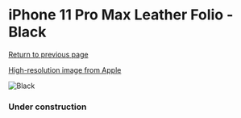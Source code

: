 # iPhone 11 Pro Max Leather Folio - Black

[Return to previous page](/iphone_11)

[High-resolution image from Apple](https://store.storeimages.cdn-apple.com/8756/as-images.apple.com/is/MX082?wid=4500&hei=4500&fmt=png)

<div style="width: 384px"><img src="/everypreview/MX082.png" alt="Black"></div>

### Under construction
